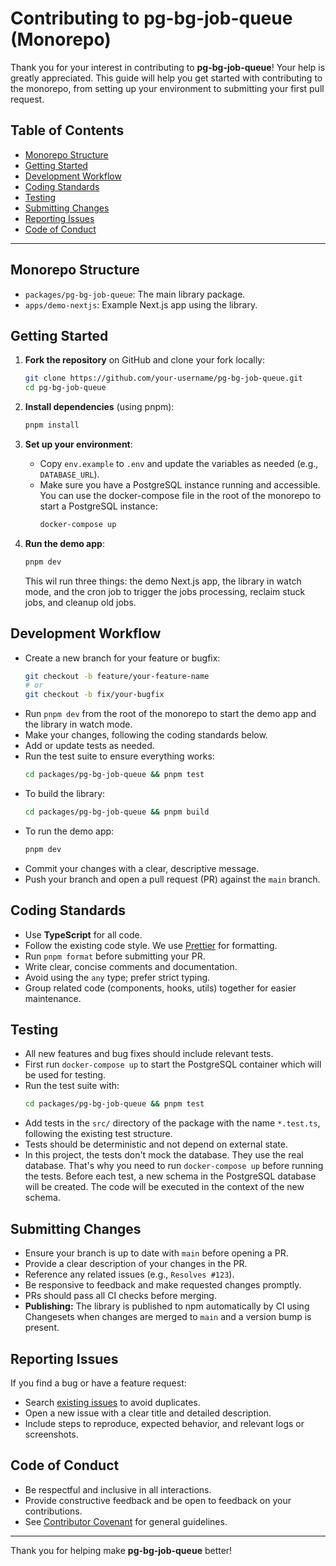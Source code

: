# Contributing to pg-bg-job-queue (Monorepo)

Thank you for your interest in contributing to **pg-bg-job-queue**! Your help is greatly appreciated. This guide will help you get started with contributing to the monorepo, from setting up your environment to submitting your first pull request.

## Table of Contents

- [Monorepo Structure](#monorepo-structure)
- [Getting Started](#getting-started)
- [Development Workflow](#development-workflow)
- [Coding Standards](#coding-standards)
- [Testing](#testing)
- [Submitting Changes](#submitting-changes)
- [Reporting Issues](#reporting-issues)
- [Code of Conduct](#code-of-conduct)

---

## Monorepo Structure

- `packages/pg-bg-job-queue`: The main library package.
- `apps/demo-nextjs`: Example Next.js app using the library.

## Getting Started

1. **Fork the repository** on GitHub and clone your fork locally:
   ```bash
   git clone https://github.com/your-username/pg-bg-job-queue.git
   cd pg-bg-job-queue
   ```
2. **Install dependencies** (using pnpm):
   ```bash
   pnpm install
   ```
3. **Set up your environment**:
   - Copy `env.example` to `.env` and update the variables as needed (e.g., `DATABASE_URL`).
   - Make sure you have a PostgreSQL instance running and accessible. You can use the docker-compose file in the root of the monorepo to start a PostgreSQL instance:
     ```bash
     docker-compose up
     ```
4. **Run the demo app**:

   ```bash
   pnpm dev
   ```

   This wil run three things: the demo Next.js app, the library in watch mode, and the cron job to trigger the jobs processing, reclaim stuck jobs, and cleanup old jobs.

## Development Workflow

- Create a new branch for your feature or bugfix:
  ```bash
  git checkout -b feature/your-feature-name
  # or
  git checkout -b fix/your-bugfix
  ```
- Run `pnpm dev` from the root of the monorepo to start the demo app and the library in watch mode.
- Make your changes, following the coding standards below.
- Add or update tests as needed.
- Run the test suite to ensure everything works:
  ```bash
  cd packages/pg-bg-job-queue && pnpm test
  ```
- To build the library:
  ```bash
  cd packages/pg-bg-job-queue && pnpm build
  ```
- To run the demo app:
  ```bash
  pnpm dev
  ```
- Commit your changes with a clear, descriptive message.
- Push your branch and open a pull request (PR) against the `main` branch.

## Coding Standards

- Use **TypeScript** for all code.
- Follow the existing code style. We use [Prettier](https://prettier.io/) for formatting.
- Run `pnpm format` before submitting your PR.
- Write clear, concise comments and documentation.
- Avoid using the `any` type; prefer strict typing.
- Group related code (components, hooks, utils) together for easier maintenance.

## Testing

- All new features and bug fixes should include relevant tests.
- First run `docker-compose up` to start the PostgreSQL container which will be used for testing.
- Run the test suite with:
  ```bash
  cd packages/pg-bg-job-queue && pnpm test
  ```
- Add tests in the `src/` directory of the package with the name `*.test.ts`, following the existing test structure.
- Tests should be deterministic and not depend on external state.
- In this project, the tests don't mock the database. They use the real database. That's why you need to run `docker-compose up` before running the tests. Before each test, a new schema in the PostgreSQL database will be created. The code will be executed in the context of the new schema.

## Submitting Changes

- Ensure your branch is up to date with `main` before opening a PR.
- Provide a clear description of your changes in the PR.
- Reference any related issues (e.g., `Resolves #123`).
- Be responsive to feedback and make requested changes promptly.
- PRs should pass all CI checks before merging.
- **Publishing:** The library is published to npm automatically by CI using Changesets when changes are merged to `main` and a version bump is present.

## Reporting Issues

If you find a bug or have a feature request:

- Search [existing issues](https://github.com/your-username/pg-bg-job-queue/issues) to avoid duplicates.
- Open a new issue with a clear title and detailed description.
- Include steps to reproduce, expected behavior, and relevant logs or screenshots.

## Code of Conduct

- Be respectful and inclusive in all interactions.
- Provide constructive feedback and be open to feedback on your contributions.
- See [Contributor Covenant](https://www.contributor-covenant.org/) for general guidelines.

---

Thank you for helping make **pg-bg-job-queue** better!

